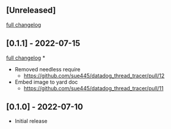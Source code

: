 ## [Unreleased]
[full changelog](http://github.com/sue445/datadog_thread_tracer/compare/v0.1.1...main)

## [0.1.1] - 2022-07-15
[full changelog](http://github.com/sue445/datadog_thread_tracer/compare/v0.1.0...v0.1.1)
* 
* Removed needless require
  * https://github.com/sue445/datadog_thread_tracer/pull/12
* Embed image to yard doc
  * https://github.com/sue445/datadog_thread_tracer/pull/11

## [0.1.0] - 2022-07-10

- Initial release
